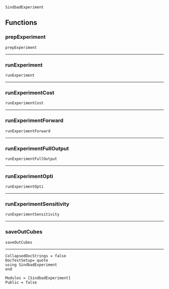 ```@docs
SindbadExperiment
```
## Functions

### prepExperiment
```@docs
prepExperiment
```

----

### runExperiment
```@docs
runExperiment
```

----

### runExperimentCost
```@docs
runExperimentCost
```

----

### runExperimentForward
```@docs
runExperimentForward
```

----

### runExperimentFullOutput
```@docs
runExperimentFullOutput
```

----

### runExperimentOpti
```@docs
runExperimentOpti
```

----

### runExperimentSensitivity
```@docs
runExperimentSensitivity
```

----

### saveOutCubes
```@docs
saveOutCubes
```

----

```@meta
CollapsedDocStrings = false
DocTestSetup= quote
using SindbadExperiment
end
```

```@autodocs
Modules = [SindbadExperiment]
Public = false
```